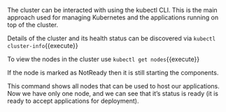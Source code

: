 The cluster can be interacted with using the kubectl CLI. This is the main approach used for managing Kubernetes and the applications running on top of the cluster.

Details of the cluster and its health status can be discovered via 
`kubectl cluster-info`{{execute}}


To view the nodes in the cluster use
`kubectl get nodes`{{execute}}

If the node is marked as NotReady then it is still starting the components.

This command shows all nodes that can be used to host our applications. Now we have only one node, and we can see that it’s status is ready (it is ready to accept applications for deployment).


